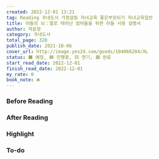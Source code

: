 ```yaml
---
created: 2022-12-01 13:21
tag: Reading 국내도서 가정살림 자녀교육 좋은부모되기 자녀교육일반
title: 아들의 뇌：딸로 태어난 엄마들을 위한 아들 사용 설명서
author: 곽윤정
category: 국내도서
total_page: 320
publish_date: 2021-10-06
cover_url: http://image.yes24.com/goods/104066204/XL
status: 🟧 예정, 🟦 진행중, 🟨 연기, 🟩 완료
start_read_date: 2022-12-01
finish_read_date: 2022-12-01
my_rate: 0
book_note: ❌
---
```



### Before Reading


### After Reading


### Highlight


### To-do